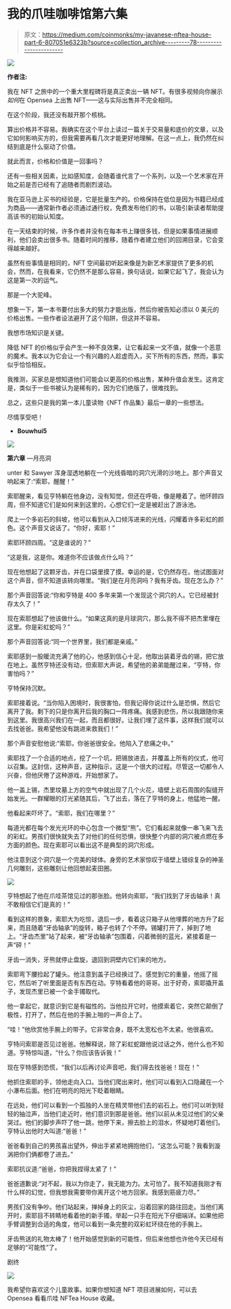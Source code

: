 # 我的爪哇咖啡馆第六集

> 原文：<https://medium.com/coinmonks/my-javanese-nftea-house-part-6-807051e6323b?source=collection_archive---------78----------------------->

![](img/ab1b56054fd42a1416ca57ff23557c3e.png)

**作者注:**

我在 NFT 之旅中的一个重大里程碑将是真正卖出一辆 NFT。有很多视频向你展示*如何*在 Opensea 上出售 NFT——这与实际出售并不完全相同。

在这个阶段，我还没有敲开那个核桃。

算出价格并不容易。我确实在这个平台上读过一篇关于交易量和底价的文章，以及它如何影响买方的，但我需要再看几次才能更好地理解。在这一点上，我仍然在纠结到底是什么驱动了价值。

就此而言，价格和价值是一回事吗？

还有一些相关因素，比如感知度，会随着谁代言了一个系列，以及一个艺术家在开始之前是否已经有了追随者而剧烈波动。

我在亚马逊上买书的经验是，它是批量生产的。价格保持在低位是因为书籍已经成为商品——通常新作者必须通过通行权，免费发布他们的书，以吸引新读者帮助提高该书的初始认知度。

在一天结束的时候，许多作者并没有在每本书上赚很多钱，但是如果事情进展顺利，他们会卖出很多书。随着时间的推移，随着作者建立他们的回溯目录，它会变得越来越好。

虽然有些事情是相同的，NFT 空间最初听起来像是为新艺术家提供了更多的机会，然而，在我看来，它仍然不是那么容易，换句话说，如果它起飞了，我会认为这是第一次的运气。

那是一个大驼峰。

想象一下，第一本书要付出多大的努力才能出版，然后你被告知必须以 0 美元的价格出售。一些作者设法避开了这个陷阱，但这并不容易。

我想市场知识是关键。

降低 NFT 的价格似乎会产生一种不良效果，让它看起来一文不值，就像一个恶意的魔术。我本以为它会让一个有兴趣的人趁虚而入，买下所有的东西，然而，事实似乎恰恰相反。

我推测，买家总是想知道他们可能会以更高的价格出售，某种升值会发生。这肯定是，类似于一些书被认为是稀有的，因为它们绝版了，很难找到。

总之，这些只是我的第一本儿童读物《NFT 作品集》最后一章的一些想法。

尽情享受吧！

- **Bouwhui5**

![](img/82e709df6d1e5188206178a32e9fab52.png)

**第六章** —月亮洞

unter 和 Sawyer 浑身湿透地躺在一个光线昏暗的洞穴光滑的沙地上。那个声音又响起来了:“索耶，醒醒！”

索耶醒来，看见亨特躺在他身边，没有知觉，但还在呼吸，像是睡着了。他环顾四周，但不知道它们是如何来到这里的，心想它们一定是被赶出了游泳池。

爬上一个多岩石的斜坡，他可以看到从入口倾泻进来的光线，闪耀着许多彩虹的颜色。这个声音又说话了。“你好，索耶！”

索耶环顾四周。“这是谁说的？”

“这是我，这是你。难道你不应该做点什么吗？”

现在他想起了这颗牙齿，并在口袋里摸了摸。幸运的是，它仍然存在。他试图面对这个声音，但不知道该转向哪里。“我们是在月亮洞吗？我有牙齿。现在怎么办？”

那个声音回答说:“你和亨特是 400 多年来第一个发现这个洞穴的人。它已经被封存太久了！”

现在索耶想起了他该做什么。“如果这真的是月球洞穴，那么我不得不把杰里埋在这里。你是彩虹蛇吗？”

那个声音回答说:“同一个世界里，我们都是亲戚。”

索耶感到一股暖流充满了他的心，他感到信心十足。他取出装着牙齿的锡，把它放在地上。虽然亨特还没有动，但索耶大声说，希望他的弟弟能醒过来，“亨特，你害怕吗？”

亨特保持沉默。

索耶接着说。“当你陷入困境时，我很害怕，但我记得你说过什么是恐惧，然后它离开了我。剩下的只是你离开后我的胸口一阵疼痛。我感到悲伤，所以我跟随你来到这里。我很高兴我们在一起，而且都很好。让我们埋了这件事，这样我们就可以去找爸爸。我希望他没有跳进来救我们！”

那个声音安慰他说:“索耶，你爸爸很安全。他陷入了悲痛之中。”

索耶找了一个合适的地点，挖了一个坑，把锡放进去，并覆盖上所有的仪式，他可以召集。这封信，这种声音，这种指示，这是一个很大的过程。尽管这一切都令人兴奋，但他厌倦了这种游戏，开始想家了。

他一盖上锡，杰里坟墓上方的空气中就出现了几个火花，墙壁上岩石周围的裂缝开始发光。一群耀眼的灯光紧随其后，飞了出去，落在了亨特的身上，他猛地一醒。

他看起来吓坏了。“索耶，我们在哪里？”

每道光都在每个发光光环的中心包含一个微型“熊”。它们看起来就像一串飞来飞去的彩虹。男孩们很快就失去了对他们的任何恐惧，很快整个内部的洞穴被点燃在多方面的颜色。现在索耶可以看出这不是典型的洞穴形成。

他注意到这个洞穴是一个完美的球体。身旁的艺术家惊叹于墙壁上错综复杂的神圣几何雕刻，这些雕刻让他回想起麦田圈。

![](img/c5928bd46fca84c64a96461794cd77fb.png)

亨特想起了他在爪哇茶馆见过的那张脸。他转向索耶，“我们找到了牙齿轴承！真不敢相信它们是真的！”

看到这样的景象，索耶大为吃惊，退后一步，看着这只箱子从他埋葬的地方升了起来，而且随着“牙齿轴承”的旋转，箱子也转了个不停。锡罐打开了，掉到了地上。“牙齿杰里”站了起来，被“牙齿轴承”包围着，闪着微弱的蓝光，紧接着是一声“砰！”

牙齿一消失，牙熊就停止盘旋，退回到洞壁内它们来的地方。

索耶弯下腰捡起了罐头。他注意到盖子已经换过了。感觉到它的重量，他摇了摇它，然后听了听里面是否有东西在动。亨特看着他的哥哥。出于好奇，索耶撬开盖子，发现杰里已被一个金手镯取代。

他一拿起它，就意识到它是有磁性的。当他拉开它时，他摸索着它，突然它颠倒了极性，打开了，然后在他的手腕上啪的一声合上了。

“哇！”他欣赏他手腕上的带子。它非常合身，既不太宽松也不太紧。他很喜欢。

亨特问索耶是否见过爸爸。他解释说，除了彩虹蛇跟他说过话之外，他什么也不知道。亨特惊叫道，“什么？你应该告诉我！”

现在亨特感到恐慌，“我们以后再讨论声音吧，我们得去找爸爸！现在！”

他抓住索耶的手，领他走向入口。当他们爬出来时，他们可以看到入口隐藏在一个小瀑布后面。他们在明亮的阳光下眨着眼睛。

在远处，他们可以看到一个孤独的人坐在精灵带他们去的岩石上。他们可以听到轻轻的抽泣声，当他们走近时，他们意识到那是爸爸。他们以前从未见过他们的父亲哭过。他们的脚步声吓了他一跳，他停下来，擦去脸上的泪水，怀疑地盯着他们。亨特认出他时大叫道:“爸爸！”

爸爸看到自己的男孩喜出望外，伸出手紧紧地拥抱他们，“这怎么可能？我看到漩涡把你们俩都卷了进去。”

索耶抗议道:“爸爸，你把我捏得太紧了！”

爸爸道歉说:“对不起，我以为你走了，我无能为力。太可怕了。我不知道我刚才有什么样的幻觉，但我想我需要带你离开这个地方回家。我感到筋疲力尽。”

男孩们没有争吵。他们站起来，掸掉身上的灰尘，沿着回家的路往回走。当他们离开时，索耶目不转睛地看着他的新手镯，举起一只手在阳光下仔细端详。如果他把手臂调整到合适的角度，他可以看到一条完整的双彩虹环绕在他的手腕上。

牙齿熊送的礼物太棒了！他开始感觉到新的可能性，但后来他想也许他今天已经有足够的“可能性”了。

剧终

![](img/51f08ca10e378276f225d51b500b96b2.png)

我希望你喜欢这个儿童故事。如果你想知道 NFT 项目进展如何，可以去 Opensea 看看爪哇 NFTea House 收藏。